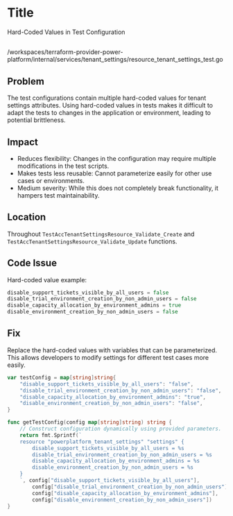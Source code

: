 # Title

Hard-Coded Values in Test Configuration

##

/workspaces/terraform-provider-power-platform/internal/services/tenant_settings/resource_tenant_settings_test.go

## Problem

The test configurations contain multiple hard-coded values for tenant settings attributes. Using hard-coded values in tests makes it difficult to adapt the tests to changes in the application or environment, leading to potential brittleness.

## Impact

- Reduces flexibility: Changes in the configuration may require multiple modifications in the test scripts.
- Makes tests less reusable: Cannot parameterize easily for other use cases or environments.
- Medium severity: While this does not completely break functionality, it hampers test maintainability.

## Location

Throughout `TestAccTenantSettingsResource_Validate_Create` and `TestAccTenantSettingsResource_Validate_Update` functions.

## Code Issue

Hard-coded value example:

```go
disable_support_tickets_visible_by_all_users = false
disable_trial_environment_creation_by_non_admin_users = false
disable_capacity_allocation_by_environment_admins = true
disable_environment_creation_by_non_admin_users = false
```

## Fix

Replace the hard-coded values with variables that can be parameterized. This allows developers to modify settings for different test cases more easily.

```go
var testConfig = map[string]string{
	"disable_support_tickets_visible_by_all_users": "false",
	"disable_trial_environment_creation_by_non_admin_users": "false",
	"disable_capacity_allocation_by_environment_admins": "true",
	"disable_environment_creation_by_non_admin_users": "false",
}

func getTestConfig(config map[string]string) string {
	// Construct configuration dynamically using provided parameters.
	return fmt.Sprintf(`
	resource "powerplatform_tenant_settings" "settings" {
		disable_support_tickets_visible_by_all_users = %s
		disable_trial_environment_creation_by_non_admin_users = %s
		disable_capacity_allocation_by_environment_admins = %s
		disable_environment_creation_by_non_admin_users = %s
	}
	`, config["disable_support_tickets_visible_by_all_users"], 
		config["disable_trial_environment_creation_by_non_admin_users"], 
		config["disable_capacity_allocation_by_environment_admins"], 
		config["disable_environment_creation_by_non_admin_users"])
}
```